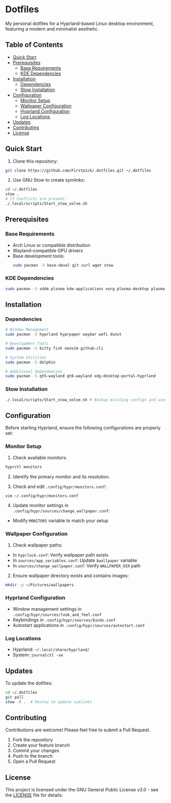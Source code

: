 # Dotfiles

My personal dotfiles for a Hyprland-based Linux desktop environment, featuring a modern and minimalist aesthetic.

## Table of Contents
- [Quick Start](#quick-start)
- [Prerequisites](#prerequisites)
  - [Base Requirements](#base-requirements)
  - [KDE Dependencies](#kde-dependencies)
- [Installation](#installation)
  - [Dependencies](#dependencies)
  - [Stow Installation](#stow-installation)
- [Configuration](#configuration)
  - [Monitor Setup](#monitor-setup)
  - [Wallpaper Configuration](#wallpaper-configuration)
  - [Hyprland Configuration](#hyprland-configuration)
  - [Log Locations](#log-locations)
- [Updates](#updates)
- [Contributing](#contributing)
- [License](#license)

## Quick Start

1. Clone this repository:
```bash
git clone https://github.com/Firstp1ck/.dotfiles.git ~/.dotfiles
```

2. Use GNU Stow to create symlinks:
```bash
cd ~/.dotfiles
stow .
# If Conflicts are present:
./.local/scripts/Start_stow_solve.sh
```

## Prerequisites

### Base Requirements
- Arch Linux or compatible distribution
- Wayland-compatible GPU drivers
- Base development tools:
  ```bash
  sudo pacman -S base-devel git curl wget stow
  ```

### KDE Dependencies
```bash
sudo pacman -S sddm plasma kde-applications xorg plasma-desktop plasma-wayland-session
```

## Installation

### Dependencies

```bash
# Window Management
sudo pacman -S hyprland hyprpaper waybar wofi dunst

# Development Tools
sudo pacman -S kitty fish neovim github-cli

# System Utilities
sudo pacman -S dolphin

# Additional Dependencies
sudo pacman -S qt5-wayland qt6-wayland xdg-desktop-portal-hyprland
```

### Stow Installation
 
```bash
./.local/scripts/Start_stow_solve.sh # Backup existing configs and uses stow
```

## Configuration

Before starting Hyprland, ensure the following configurations are properly set:

### Monitor Setup
1. Check available monitors:
```bash
hyprctl monitors
```

2. Identify the primary monitor and its resolution.

3. Check and edit `.config/hypr/monitors.conf`:
```bash
vim ~/.config/hypr/monitors.conf
```
4. Update monitor settings in `.config/hypr/sources/change_wallpaper.conf`:
- Modify `MONITORS` variable to match your setup

### Wallpaper Configuration
1. Check wallpaper paths:
- In `hyprlock.conf`: Verify wallpaper path exists
- In `sources/app_variables.conf`: Update `$wallpaper` variable
- In `sources/change_wallpaper.conf`: Verify `WALLPAPER_DIR` path

2. Ensure wallpaper directory exists and contains images:
```bash
mkdir -p ~/Pictures/wallpapers
```

### Hyprland Configuration
- Window management settings in `.config/hypr/sources/look_and_feel.conf`
- Keybindings in `.config/hypr/sources/binds.conf`
- Autostart applications in `.config/hypr/sources/autostart.conf`

### Log Locations
- Hyprland: `~/.local/share/hyprland/`
- System: `journalctl -xe`

## Updates

To update the dotfiles:

```bash
cd ~/.dotfiles
git pull
stow -R .  # Restow to update symlinks
```

## Contributing

Contributions are welcome! Please feel free to submit a Pull Request.

1. Fork the repository
2. Create your feature branch
3. Commit your changes
4. Push to the branch
5. Open a Pull Request

## License

This project is licensed under the GNU General Public License v3.0 - see the [LICENSE](LICENSE) file for details.